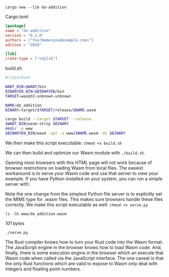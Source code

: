 `cargo new --lib do-addition`

Cargo.toml
```toml
[package]
name = "do-addition"
version = "0.1.0"
authors = ["YourName<you@example.com>"]
edition = "2018"

[lib]
crate-type = ["cdylib"]
```

build.sh
```bash
#!/bin/bash

WABT_BIN=$WABT/bin
BINARYEN_BIN=$BINARYEN/bin
TARGET=wasm32-unknown-unknown

NAME=do_addition
BINARY=target/$TARGET/release/$NAME.wasm

cargo build --target $TARGET --release
$WABT_BIN/wasm-strip $BINARY
mkdir -p www
$BINARYEN_BIN/wasm -opt -o www/$NAME.wasm -Oz $BINARY
```

We then make this script executable:
`chmod +x build.sh`

We can then build and optimize our Wasm module with `./build.sh`.

Opening most browsers with this HTML page will not work because of browser restrictions on loading Wasm from local files.
The easiest workaround is to serve your Wasm code and use that server to view your example. 
If you have Python installed on your system, you can run a simple server with:

Note the one change from the simplest Python file server is to explicitly set the MIME type for .wasm files. This makes sure browsers handle these files correctly.
We make this script executable as well:
`chmod +x serve.py`

`ls -lh www/do_addition.wasm`

*101 bytes*

`./serve.py`

The Rust compiler knows how to turn your Rust code into the Wasm format. 
The JavaScript engine in the browser knows how to load Wasm code. And, finally, 
there is some execution engine in the browser which an execute that Wasm code when called via the JavaScript interface. 
The one caveat is that the only Rust functions which are valid to expose to Wasm only deal with integers and floating point numbers.


